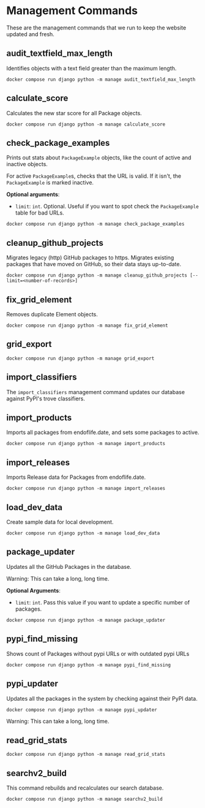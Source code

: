 # Management Commands

These are the management commands that we run to keep the website updated and fresh.

## audit_textfield_max_length

Identifies objects with a text field greater than the maximum length.

```shell
docker compose run django python -m manage audit_textfield_max_length
```

## calculate_score

Calculates the new star score for all Package objects.

```shell
docker compose run django python -m manage calculate_score
```

## check_package_examples

Prints out stats about `PackageExample` objects, like the count of active and inactive objects.

For active `PackageExample`s, checks that the URL is valid. If it isn't, the `PackageExample` is marked inactive.

**Optional arguments**:

- `limit`: `int`. Optional. Useful if you want to spot check the `PackageExample` table for bad URLs.

```shell
docker compose run django python -m manage check_package_examples
```

## cleanup_github_projects

Migrates legacy (http) GitHub packages to https. Migrates existing packages that have moved on GitHub, so their data stays up-to-date.

```shell
docker compose run django python -m manage cleanup_github_projects [--limit=<number-of-records>]
```

## fix_grid_element

Removes duplicate Element objects.

```shell
docker compose run django python -m manage fix_grid_element
```

## grid_export

```shell
docker compose run django python -m manage grid_export
```

## import_classifiers

The `import_classifiers` management command updates our database against PyPI's trove classifiers.

## import_products

Imports all packages from endoflife.date, and sets some packages to active.

```shell
docker compose run django python -m manage import_products
```

## import_releases

Imports Release data for Packages from endoflife.date.

```shell
docker compose run django python -m manage import_releases
```

## load_dev_data

Create sample data for local development.

```shell
docker compose run django python -m manage load_dev_data
```

## package_updater

Updates all the GitHub Packages in the database.

Warning: This can take a long, long time.

**Optional Arguments**:

- `limit`: `int`. Pass this value if you want to update a specific number of packages.

```shell
docker compose run django python -m manage package_updater
```

## pypi_find_missing

Shows count of Packages without pypi URLs or with outdated pypi URLs

```shell
docker compose run django python -m manage pypi_find_missing
```

## pypi_updater

Updates all the packages in the system by checking against their PyPI data.

```shell
docker compose run django python -m manage pypi_updater
```
Warning: This can take a long, long time.

## read_grid_stats

```shell
docker compose run django python -m manage read_grid_stats
```

## searchv2_build

This command rebuilds and recalculates our search database.

```shell
docker compose run django python -m manage searchv2_build
```
